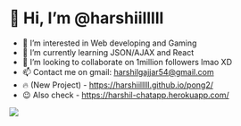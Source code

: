 # 👋 Hi, I’m @harshiilllll
- 👀 I’m interested in Web developing and Gaming
- 🌱 I’m currently learning JSON/AJAX and React
- 💞️ I’m looking to collaborate on 1million followers lmao XD
- 📫 Contact me on gmail: harshilgajjar54@gmail.com
- 🔥 (New Project) - https://harshiilllll.github.io/pong2/
- 😉 Also check - https://harshil-chatapp.herokuapp.com/
<img src="https://cdn.discordapp.com/banners/628604407285678080/a_ad7afe245d1fc79a228621edb7f399b4.png?size=256" >

<!---
harshiilllll/harshiilllll is a ✨ special ✨ repository because its `README.md` (this file) appears on your GitHub profile.
You can click the Preview link to take a look at your changes.
--->
